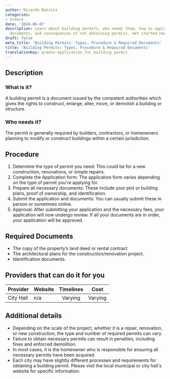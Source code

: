 ```yaml
---
author: Ricardo Batista
categories:
- Greece
date: '2024-06-07'
description: Learn about building permits, who needs them, how to apply, required
  documents, and consequences of not obtaining permits. Get started now!
draft: false
meta_title: 'Building Permits: Types, Procedure & Required Documents'
title: 'Building Permits: Types, Procedure & Required Documents'
translationKey: greece-application_for_building_permit
---
```



## Description 

### What is it?
A building permit is a document issued by the competent authorities which gives the rights to construct, enlarge, alter, move, or demolish a building or structure.

### Who needs it?
The permit is generally required by builders, contractors, or homeowners planning to modify or construct buildings within a certain jurisdiction.

## Procedure

1. Determine the type of permit you need: This could be for a new construction, renovations, or simple repairs.
2. Complete the Application form: The application form varies depending on the type of permit you're applying for. 
3. Prepare all necessary documents: These include your plot or building plans, proof of ownership, and identification.
4. Submit the application and documents: You can usually submit these in person or sometimes online.
5. Approval: After submitting your application and the necessary fees, your application will now undergo review. If all your documents are in order, your application will be approved.

## Required Documents 

- The copy of the property’s land deed or rental contract
- The architectural plans for the construction/renovation project.
- Identification documents.

## Providers that can do it for you

| Provider        |     Website     |     Timelines    |       Cost      |
| --------------- | --------------- |  :-------------: | :-------------: |
| City Hall       |  n/a            |      Varying     |        Varying  |

## Additional details 

- Depending on the scale of the project, whether it is a repair, renovation, or new construction, the type and number of required permits can vary.
- Failure to obtain necessary permits can result in penalties, including fines and enforced demolition.
- In most cases, it is the homeowner who is responsible for ensuring all necessary permits have been acquired.
- Each city may have slightly different processes and requirements for obtaining a building permit. Please visit the local municipal or city hall's website for specific information.